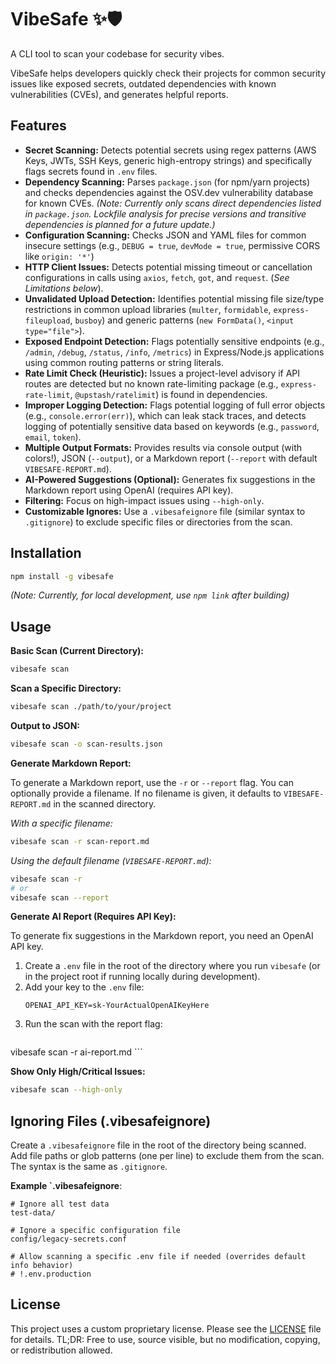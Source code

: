# VibeSafe ✨🛡️

A CLI tool to scan your codebase for security vibes.

VibeSafe helps developers quickly check their projects for common security issues like exposed secrets, outdated dependencies with known vulnerabilities (CVEs), and generates helpful reports.

## Features

*   **Secret Scanning:** Detects potential secrets using regex patterns (AWS Keys, JWTs, SSH Keys, generic high-entropy strings) and specifically flags secrets found in `.env` files.
*   **Dependency Scanning:** Parses `package.json` (for npm/yarn projects) and checks dependencies against the OSV.dev vulnerability database for known CVEs. *(Note: Currently only scans direct dependencies listed in `package.json`. Lockfile analysis for precise versions and transitive dependencies is planned for a future update.)*
*   **Configuration Scanning:** Checks JSON and YAML files for common insecure settings (e.g., `DEBUG = true`, `devMode = true`, permissive CORS like `origin: '*'`)
*   **HTTP Client Issues:** Detects potential missing timeout or cancellation configurations in calls using `axios`, `fetch`, `got`, and `request`. (*See Limitations below*).
*   **Unvalidated Upload Detection:** Identifies potential missing file size/type restrictions in common upload libraries (`multer`, `formidable`, `express-fileupload`, `busboy`) and generic patterns (`new FormData()`, `<input type="file">`).
*   **Exposed Endpoint Detection:** Flags potentially sensitive endpoints (e.g., `/admin`, `/debug`, `/status`, `/info`, `/metrics`) in Express/Node.js applications using common routing patterns or string literals.
*   **Rate Limit Check (Heuristic):** Issues a project-level advisory if API routes are detected but no known rate-limiting package (e.g., `express-rate-limit`, `@upstash/ratelimit`) is found in dependencies.
*   **Improper Logging Detection:** Flags potential logging of full error objects (e.g., `console.error(err)`), which can leak stack traces, and detects logging of potentially sensitive data based on keywords (e.g., `password`, `email`, `token`).
*   **Multiple Output Formats:** Provides results via console output (with colors!), JSON (`--output`), or a Markdown report (`--report` with default `VIBESAFE-REPORT.md`).
*   **AI-Powered Suggestions (Optional):** Generates fix suggestions in the Markdown report using OpenAI (requires API key).
*   **Filtering:** Focus on high-impact issues using `--high-only`.
*   **Customizable Ignores:** Use a `.vibesafeignore` file (similar syntax to `.gitignore`) to exclude specific files or directories from the scan.

## Installation

```bash
npm install -g vibesafe 
```

*(Note: Currently, for local development, use `npm link` after building)*

## Usage

**Basic Scan (Current Directory):**

```bash
vibesafe scan
```

**Scan a Specific Directory:**

```bash
vibesafe scan ./path/to/your/project
```

**Output to JSON:**

```bash
vibesafe scan -o scan-results.json
```

**Generate Markdown Report:**

To generate a Markdown report, use the `-r` or `--report` flag. You can optionally provide a filename. If no filename is given, it defaults to `VIBESAFE-REPORT.md` in the scanned directory.

*With a specific filename:*
```bash
vibesafe scan -r scan-report.md
```

*Using the default filename (`VIBESAFE-REPORT.md`):*
```bash
vibesafe scan -r
# or
vibesafe scan --report 
```

**Generate AI Report (Requires API Key):**

To generate fix suggestions in the Markdown report, you need an OpenAI API key.

1.  Create a `.env` file in the root of the directory where you run `vibesafe` (or in the project root if running locally during development).
2.  Add your key to the `.env` file:
    ```
    OPENAI_API_KEY=sk-YourActualOpenAIKeyHere
    ```
3.  Run the scan with the report flag:
    ```bash
vibesafe scan -r ai-report.md
    ```

**Show Only High/Critical Issues:**

```bash
vibesafe scan --high-only
```

## Ignoring Files (.vibesafeignore)

Create a `.vibesafeignore` file in the root of the directory being scanned. Add file paths or glob patterns (one per line) to exclude them from the scan. The syntax is the same as `.gitignore`.

**Example `.vibesafeignore**:

```
# Ignore all test data
test-data/

# Ignore a specific configuration file
config/legacy-secrets.conf

# Allow scanning a specific .env file if needed (overrides default info behavior)
# !.env.production 
```

## License

This project uses a custom proprietary license. Please see the [LICENSE](LICENSE) file for details. TL;DR: Free to use, source visible, but no modification, copying, or redistribution allowed. 